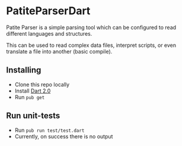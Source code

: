 # PatiteParserDart

Patite Parser is a simple parsing tool which can be
configured to read different languages and structures.

This can be used to read complex data files, interpret scripts,
or even translate a file into another (basic compile).

## Installing

- Clone this repo locally
- Install [Dart 2.0](https://webdev.dartlang.org/)
- Run `pub get`

## Run unit-tests

- Run `pub run test/test.dart`
- Currently, on success there is no output
